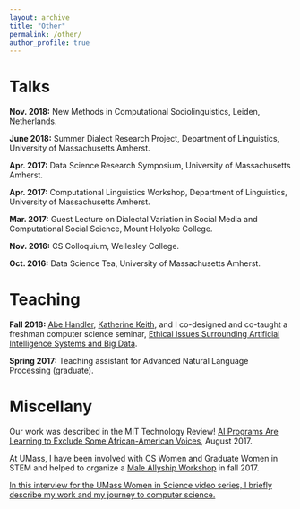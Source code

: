 ```yaml
---
layout: archive
title: "Other"
permalink: /other/
author_profile: true
---
```

# Talks

**Nov. 2018:** New Methods in Computational Sociolinguistics, Leiden, Netherlands.

**June 2018:** Summer Dialect Research Project, Department of Linguistics, University of Massachusetts Amherst.

**Apr. 2017:** Data Science Research Symposium, University of Massachusetts Amherst.

**Apr. 2017:** Computational Linguistics Workshop, Department of Linguistics, University of Massachusetts Amherst.

**Mar. 2017:** Guest Lecture on Dialectal Variation in Social Media and Computational Social Science, Mount Holyoke College.

**Nov. 2016:** CS Colloquium, Wellesley College.

**Oct. 2016:** Data Science Tea, University of Massachusetts Amherst.

# Teaching

**Fall 2018:** [Abe Handler](https://www.abehandler.com/), [Katherine Keith](https://kakeith.github.io/), and I co-designed and co-taught a freshman computer science seminar, [Ethical Issues Surrounding Artificial Intelligence Systems and Big Data](https://github.com/sblodgett/ai-ethics).

**Spring 2017:** Teaching assistant for Advanced Natural Language Processing (graduate).

# Miscellany

Our work was described in the MIT Technology Review! [AI Programs Are Learning to Exclude Some African-American Voices](https://www.technologyreview.com/s/608619/ai-programs-are-learning-to-exclude-some-african-american-voices/), August 2017.

At UMass, I have been involved with CS Women and Graduate Women in STEM and helped to organize a [Male Allyship Workshop](https://github.com/thelimeburner/cics-male-allyship-workshops) in fall 2017.

[In this interview for the UMass Women in Science video series, I briefly describe my work and my journey to computer science.](https://www.youtube.com/watch?v=wZMX8mb1ln8)